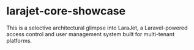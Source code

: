 # larajet-core-showcase
This is a selective architectural glimpse into LaraJet, a Laravel-powered access control and user management system built for multi-tenant platforms.
